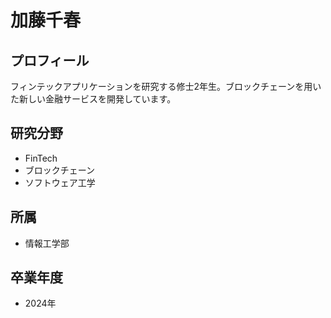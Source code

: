 # 加藤千春

## プロフィール

フィンテックアプリケーションを研究する修士2年生。ブロックチェーンを用いた新しい金融サービスを開発しています。

## 研究分野

- FinTech
- ブロックチェーン
- ソフトウェア工学

## 所属

- 情報工学部

## 卒業年度

- 2024年
